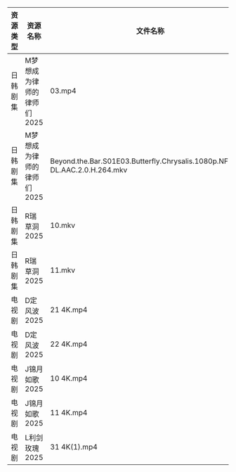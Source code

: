 | 资源类型 | 资源名称            | 文件名称                                                                        | 分享链接                                 | 更新时间                |
| ---- | --------------- | --------------------------------------------------------------------------- | ------------------------------------ | ------------------- |
| 日韩剧集 | M梦想成为律师的律师们2025 | 03.mp4                                                                      | https://pan.quark.cn/s/d4ecaff7fa34  | 2025-08-10 01:26:09 |
| 日韩剧集 | M梦想成为律师的律师们2025 | Beyond.the.Bar.S01E03.Butterfly.Chrysalis.1080p.NF.WEB-DL.AAC.2.0.H.264.mkv | https://pan.quark.cn/s/d4ecaff7fa34  | 2025-08-10 10:25:56 |
| 日韩剧集 | R瑞草洞2025        | 10.mkv                                                                      | https://pan.quark.cn/s/649fc8f75449  | 2025-08-10 01:30:28 |
| 日韩剧集 | R瑞草洞2025        | 11.mkv                                                                      | https://pan.quark.cn/s/649fc8f75449  | 2025-08-10 01:30:31 |
| 电视剧  | D定风波2025        | 21 4K.mp4                                                                   | https://www.alipan.com/s/JczfVyDN3cU | 2025-08-10 10:01:07 |
| 电视剧  | D定风波2025        | 22 4K.mp4                                                                   | https://www.alipan.com/s/JczfVyDN3cU | 2025-08-10 10:01:07 |
| 电视剧  | J锦月如歌2025       | 10 4K.mp4                                                                   | https://www.alipan.com/s/jdpjNxUdeEZ | 2025-08-10 10:01:23 |
| 电视剧  | J锦月如歌2025       | 11 4K.mp4                                                                   | https://www.alipan.com/s/jdpjNxUdeEZ | 2025-08-10 10:01:23 |
| 电视剧  | L利剑玫瑰2025       | 31 4K(1).mp4                                                                | https://www.alipan.com/s/rhnmZAsByum | 2025-08-10 10:01:32 |
